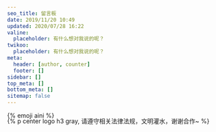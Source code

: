 ```yaml
---
seo_title: 留言板
date: 2019/11/20 10:49
updated: 2020/07/28 16:22
valine:
  placeholder: 有什么想对我说的呢？
twikoo:
  placeholder: 有什么想对我说的呢？
meta:
  header: [author, counter]
  footer: []
sidebar: []
top_meta: []
bottom_meta: []
sitemap: false
---
```


<p class="p center logo ultra">{% emoji aini %}</p>

<!-- <div style="margin-top: -50px"></div> -->

<div style="margin-top: -20px"></div>

<!-- <div style="margin-top: -30px"></div> -->

{% p center logo h3 gray, 请遵守相关法律法规，文明灌水，谢谢合作~ %}

<span class="p gray small right" id="artalk_visitors"><i class="fad fa-balloons fa-fw" style="display: inline-block;" aria-hidden="true"></i></span>

<div style="margin-top: -50px"></div>
